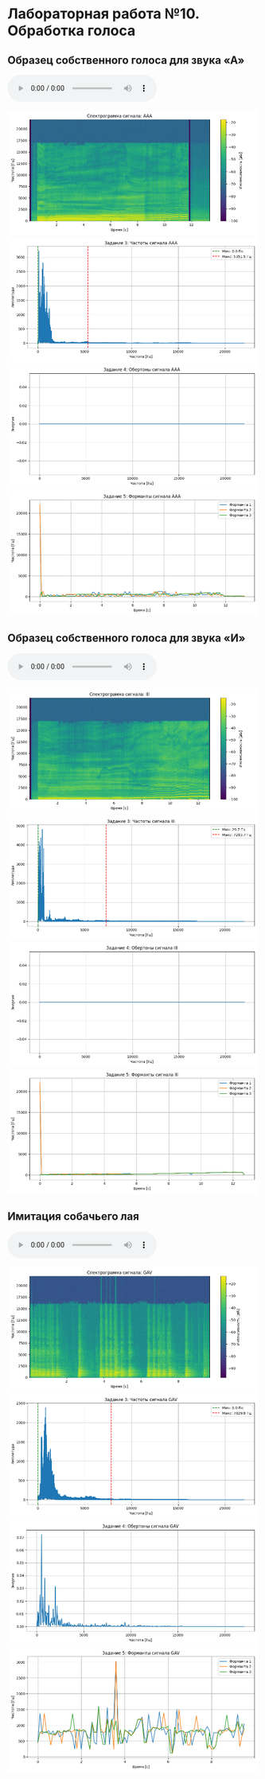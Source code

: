 # Лабораторная работа №10. Обработка голоса 



## Образец собственного голоса для звука «А»
<audio controls>
  <source src="AAA.wav" type="audio/wav">
  Your browser does not support the audio element.
</audio>

![Спектрограмма для "А"](spectrograms/spectrogram_AAA.png)
![](spectrograms/3_AAA_min_max_freq.png)
![](spectrograms/4_AAA_harmonics.png)
![](spectrograms/5_AAA_formants.png)

## Образец собственного голоса для звука «И»
<audio controls>
  <source src="III.wav" type="audio/wav">
  Your browser does not support the audio element.
</audio>

![Спектрограмма для "И"](spectrograms/spectrogram_III.png)
![](spectrograms/3_III_min_max_freq.png)
![](spectrograms/4_III_harmonics.png)
![](spectrograms/5_III_formants.png)

## Имитация собачьего лая
<audio controls>
  <source src="GAV.wav" type="audio/wav">
  Your browser does not support the audio element.
</audio>

![Спектрограмма для собачьего лая](spectrograms/spectrogram_GAV.png)
![](spectrograms/3_GAV_min_max_freq.png)
![](spectrograms/4_GAV_harmonics.png)
![](spectrograms/5_GAV_formants.png)
